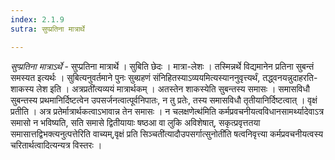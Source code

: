```yaml
---
index: 2.1.9
sutra: सुप्प्रतिना मात्रार्थे

---
```

_सुप्प्रतिना मात्राऽर्थे_ - सुप्प्रतिना मात्रार्थे । सुबिति छेदः । मात्रा-लेशः । तस्मिन्नर्थे विद्यमानेन प्रतिना सुबन्तं समस्यत इत्यर्थः । सुबित्यनुवर्तमाने पुनः सुब्ग्रहणं संनिहितस्याऽव्ययमित्यस्याननुवृत्त्यर्थं, तद्ध्वनयन्नुदाहरति-शाकस्य लेश इति । अत्रप्रती॑त्यव्ययं मात्रार्थकम् । अतस्तेन शाकस्येति सुबन्तस्य समासः । समासविधौ सुबन्तस्य प्रथमानिर्दिष्टत्वेन उपसर्जनत्वात्पूर्वनिपातः, न तु प्रतेः, तस्य समासविधौ तृतीयानिर्दिष्टत्वात् । वृक्षं प्रतीति । अत्र प्रतेर्मात्रार्थकत्वाऽभावान्न तेन समासः । न चलक्षणेत्थ॑मिति कर्मप्रवचनीयत्वविधानसामर्थ्यादेवाऽत्र समासो न भविष्यति, सति समासे द्वितीयायाः षष्ठआ वा लुकि अविशेषात्, सकृत्प्रवृत्ततया समासात्तद्विभक्त्यनुत्पत्तेरिति वाच्यम्,वृक्षं प्रति सिञ्चती॑त्यादौउपसर्गात्सुनोती॑ति षत्वनिवृत्त्या कर्मप्रवचनीयत्वस्य चरितार्थत्वादित्यन्यत्र विस्तरः ।